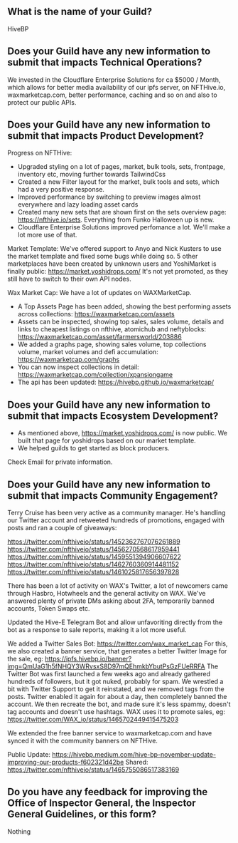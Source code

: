 ## What is the name of your Guild?

HiveBP

## Does your Guild have any new information to submit that impacts Technical Operations?

We invested in the Cloudflare Enterprise Solutions for ca $5000 / Month, which allows for better media availability of our ipfs server, on NFTHive.io, waxmarketcap.com, better performance, caching and so on and also to protect our public APIs.

## Does your Guild have any new information to submit that impacts Product Development?

Progress on NFTHive:
- Upgraded styling on a lot of pages, market, bulk tools, sets, frontpage, inventory etc, moving further towards TailwindCss
- Created a new Filter layout for the market, bulk tools and sets, which had a very positive response.
- Improved performance by switching to preview images almost everywhere and lazy loading asset cards
- Created many new sets that are shown first on the sets overview page: https://nfthive.io/sets. Everything from Funko Halloween up is new.
- Cloudflare Enterprise Solutions improved perfomance a lot. We'll make a lot more use of that.

Market Template:
We've offered support to Anyo and Nick Kusters to use the market template and fixed some bugs while doing so. 5 other marketplaces have been created by unknown users and YoshiMarket is finally public: https://market.yoshidrops.com/
It's not yet promoted, as they still have to switch to their own API nodes.

Wax Market Cap:
We have a lot of updates on WAXMarketCap.
- A Top Assets Page has been added, showing the best performing assets across collections: https://waxmarketcap.com/assets
- Assets can be inspected, showing top sales, sales volume, details and links to cheapest listings on nfthive, atomichub and neftyblocks: https://waxmarketcap.com/asset/farmersworld/203886
- We added a graphs page, showing sales volume, top collections volume, market volumes and defi accumulation: https://waxmarketcap.com/graphs
- You can now inspect collections in detail: https://waxmarketcap.com/collection/xpansiongame
- The api has been updated: https://hivebp.github.io/waxmarketcap/


## Does your Guild have any new information to submit that impacts Ecosystem Development?

- As mentioned above, https://market.yoshidrops.com/ is now public. We built that page for yoshidrops based on our market template.
- We helped guilds to get started as block producers.

Check Email for private information.

## Does your Guild have any new information to submit that impacts Community Engagement?

Terry Cruise has been very active as a community manager. He's handling our Twitter account and retweeted hundreds of promotions, engaged with posts and ran a couple of giveaways:

https://twitter.com/nfthiveio/status/1452362767076261889
https://twitter.com/nfthiveio/status/1456270568617959441
https://twitter.com/nfthiveio/status/1459551394906607622
https://twitter.com/nfthiveio/status/1462760360914481152
https://twitter.com/nfthiveio/status/1461025817656397828

There has been a lot of activity on WAX's Twitter, a lot of newcomers came through Hasbro, Hotwheels and the general activity on WAX. We've answered plenty of private DMs asking about 2FA, temporarily banned accounts, Token Swaps etc.

Updated the Hive-E Telegram Bot and allow unfavoriting directly from the bot as a response to sale reports, making it a lot more useful.

We added a Twitter Sales Bot: https://twitter.com/wax_market_cap
For this, we also created a banner service, that generates a better Twitter Image for the sale, eg: https://ipfs.hivebp.io/banner?img=QmUaG1h5fNHQY3WRvsxS8D97mQEhmkbYbutPsGzFUeRRFA
The Twitter Bot was first launched a few weeks ago and already gathered hundreds of followers, but it got nuked, probably for spam. We wrestled a bit with Twitter Support to get it reinstated, and we removed tags from the posts. Twitter enabled it again for about a day, then completely banned the account. We then recreate the bot, and made sure it's less spammy, doesn't tag accounts and doesn't use hashtags.
WAX uses it to promote sales, eg: https://twitter.com/WAX_io/status/1465702449415475203

We extended the free banner service to waxmarketcap.com and have synced it with the community banners on NFTHive.

Public Update: https://hivebp.medium.com/hive-bp-november-update-improving-our-products-f602321d42be
Shared: https://twitter.com/nfthiveio/status/1465755086517383169


## Do you have any feedback for improving the Office of Inspector General, the Inspector General Guidelines, or this form?

Nothing